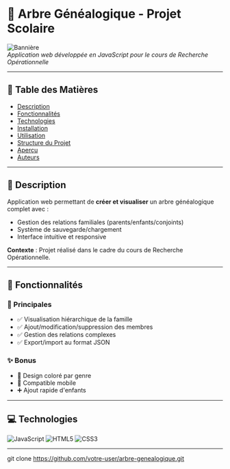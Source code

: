 # 🌳 Arbre Généalogique - Projet Scolaire

![Bannière](https://via.placeholder.com/800x200?text=Arbre+Généalogique)  
*Application web développée en JavaScript pour le cours de Recherche Opérationnelle*

---

## 📌 Table des Matières
- [Description](#-description)
- [Fonctionnalités](#-fonctionnalités)
- [Technologies](#-technologies)
- [Installation](#-installation)
- [Utilisation](#-utilisation)
- [Structure du Projet](#-structure-du-projet)
- [Aperçu](#-aperçu)
- [Auteurs](#-auteurs)

---

## 📝 Description
Application web permettant de **créer et visualiser** un arbre généalogique complet avec :
- Gestion des relations familiales (parents/enfants/conjoints)
- Système de sauvegarde/chargement
- Interface intuitive et responsive

**Contexte** : Projet réalisé dans le cadre du cours de Recherche Opérationnelle.

---

## 🎯 Fonctionnalités
### 🌟 Principales
- ✅ Visualisation hiérarchique de la famille
- ✅ Ajout/modification/suppression des membres
- ✅ Gestion des relations complexes
- ✅ Export/import au format JSON

### ✨ Bonus
- 🎨 Design coloré par genre
- 📱 Compatible mobile
- ➕ Ajout rapide d'enfants

---

## 💻 Technologies
![JavaScript](https://img.shields.io/badge/JavaScript-ES6+-yellow?logo=javascript)
![HTML5](https://img.shields.io/badge/HTML5-E34F26?logo=html5)
![CSS3](https://img.shields.io/badge/CSS3-1572B6?logo=css3)

---

git clone https://github.com/votre-user/arbre-genealogique.git

